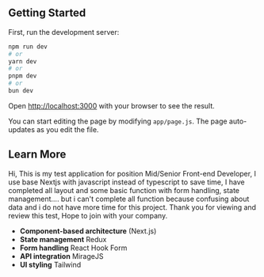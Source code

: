 ## Getting Started

First, run the development server:

```bash
npm run dev
# or
yarn dev
# or
pnpm dev
# or
bun dev
```

Open [http://localhost:3000](http://localhost:3000) with your browser to see the result.

You can start editing the page by modifying `app/page.js`. The page auto-updates as you edit the file.

## Learn More

Hi, This is my test application for position Mid/Senior Front-end Developer, I use base Nextjs with javascript instead of typescript to save time, I have completed all layout and some basic function with form handling, state management.... but i can't complete all function because confusing about data and i do not have more time for this project. Thank you for viewing and review this test, Hope to join with your company.

- **Component-based architecture** (Next.js)
- **State management** Redux
- **Form handling** React Hook Form
- **API integration** MirageJS
- **UI styling** Tailwind
